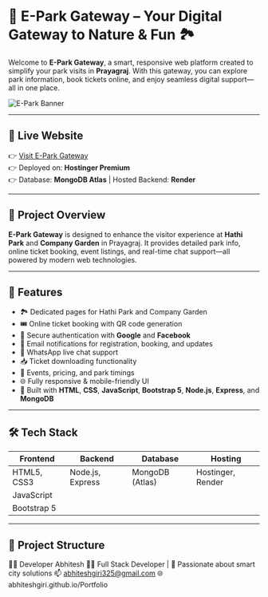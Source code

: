 # 🌳 E-Park Gateway – Your Digital Gateway to Nature & Fun 🏞️

Welcome to **E-Park Gateway**, a smart, responsive web platform created to simplify your park visits in **Prayagraj**. With this gateway, you can explore park information, book tickets online, and enjoy seamless digital support—all in one place.

![E-Park Banner](https://yourbannerlink.com) <!-- Replace with actual banner if available -->

---

## 🔗 Live Website

👉 [Visit E-Park Gateway](https://your-deployed-link.com)  
👉 Deployed on: **Hostinger Premium**  
👉 Database: **MongoDB Atlas** | Hosted Backend: **Render**

---

## 🎯 Project Overview

**E-Park Gateway** is designed to enhance the visitor experience at **Hathi Park** and **Company Garden** in Prayagraj. It provides detailed park info, online ticket booking, event listings, and real-time chat support—all powered by modern web technologies.

---

## 🚀 Features

- 🏞️ Dedicated pages for Hathi Park and Company Garden
- 🎟️ Online ticket booking with QR code generation
- 🔐 Secure authentication with **Google** and **Facebook**
- 📨 Email notifications for registration, booking, and updates
- 💬 WhatsApp live chat support
- 📥 Ticket downloading functionality
- 📅 Events, pricing, and park timings
- 🌐 Fully responsive & mobile-friendly UI
- 🎨 Built with **HTML**, **CSS**, **JavaScript**, **Bootstrap 5**, **Node.js**, **Express**, and **MongoDB**

---

## 🛠️ Tech Stack

| Frontend         | Backend          | Database         | Hosting           |
|------------------|------------------|------------------|--------------------|
| HTML5, CSS3      | Node.js, Express | MongoDB (Atlas)  | Hostinger, Render  |
| JavaScript       |                  |                  |                    |
| Bootstrap 5      |                  |                  |                    |

---

## 📂 Project Structure

👨‍💻 Developer
Abhitesh
🧑‍💻 Full Stack Developer | 🚀 Passionate about smart city solutions
📫 abhiteshgiri325@gmail.com
🌐 abhiteshgiri.github.io/Portfolio